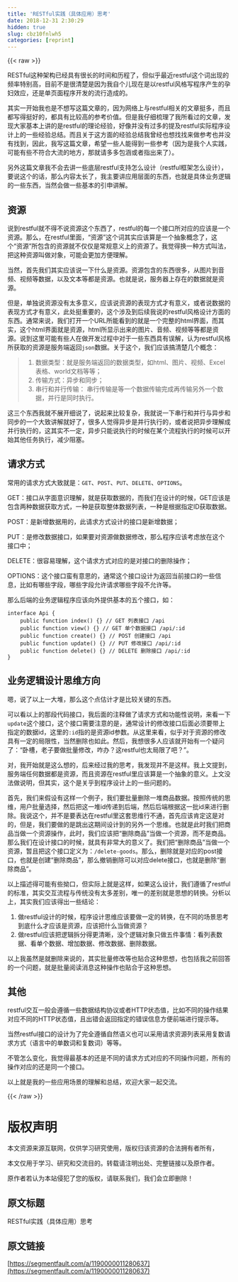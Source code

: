 ```yaml
---
title: 'RESTful实践（具体应用）思考' 
date: 2018-12-31 2:30:29
hidden: true
slug: cbz10fnlwh5
categories: [reprint]
---
```


{{< raw >}}

                    
<p>RESTful这种架构已经具有很长的时间和历程了，但似乎最近restful这个词出现的频率特别高，目前不是很清楚是因为我自个儿现在是以restful风格写程序产生的孕妇效应，还是单页面程序开发的流行造成的。</p>
<p>其实一开始我也是不想写这篇文章的，因为网络上与restful相关的文章挺多，而且都写得挺好的，都具有比较高的参考价值。但是我仔细梳理了我所看过的文章，发现大家基本上讲的是restful的理论经验，好像并没有过多的提及restful实际程序设计上的一些经验总结。而且关于这方面的经验总结我曾经也想找找来做参考也并没有找到，因此，我写这篇文章，希望一些人能得到一些参考（因为是我个人实践，可能有些不符合大流的地方，那就请多多包涵或者指出来了）。</p>
<p>另外这篇文章我不会去讲一些底层restful支持怎么设计（restful框架怎么设计），要说这个的话，那么内容太长了，我主要讲应用层面的东西，也就是具体业务逻辑的一些东西，当然会做一些基本的引申讲解。</p>
<h2 id="articleHeader0">资源</h2>
<p>说到restful就不得不说资源这个东西了，restful的每一个接口所对应的应该是一个资源。那么，在restful里面，“资源”这个词其实应该算是一个抽象概念了，这个“资源”所包含的资源就不仅仅是常规意义上的资源了。我觉得换一种方式叫法，把这种资源叫做对象，可能会更加方便理解。</p>
<p>当然，首先我们其实应该说一下什么是资源。资源包含的东西很多，从图片到音频、视频等数据，以及文本等都是资源。也就是说，服务器上存在的数据就是资源。</p>
<p>但是，单独说资源没有太多意义，应该说资源的表现方式才有意义，或者说数据的表现方式才有意义，此处挺重要的，这个涉及到后续我说的restful风格设计方面的东西。通常来说，我们打开一个URL所能看到的就是一个完整的html界面，而其实，这个html界面就是资源，html所显示出来的图片、音频、视频等等都是资源。说到这里可能有些人在做开发过程中对于一些东西具有误解，认为restful风格所获取的资源是服务端返回<code>json</code>数据。关于这个，我们应该搞清楚几个概念：</p>
<blockquote><ol>
<li>数据类型：就是服务端返回的数据类型，如html、图片、视频、Excel表格、world文档等等；</li>
<li>传输方式：异步和同步；</li>
<li>串行和并行传输： 串行传输是等一个数据传输完成再传输另外一个数据，并行是同时执行。</li>
</ol></blockquote>
<p>这三个东西我就不展开细说了，说起来比较复杂，我就说一下串行和并行与异步和同步的一个大致讲解就好了，很多人觉得异步是并行执行的，或者说把异步理解成并行执行的，这其实不一定，异步只能说执行的时候在某个流程执行的时候可以开始其他任务执行，减少阻塞。</p>
<h2 id="articleHeader1">请求方式</h2>
<p>常用的请求方式大致就是：<code>GET</code>、<code>POST</code>、<code>PUT</code>、<code>DELETE</code>、<code>OPTIONS</code>。</p>
<p>GET：接口从字面意识理解，就是获取数据的，而我们在设计的时候，GET应该是包含两种数据获取方式，一种是获取整体数据列表，一种是根据指定ID获取数据。</p>
<p>POST：是新增数据用的，此请求方式设计的接口是新增数据；</p>
<p>PUT：是修改数据接口，如果要对资源做数据修改，那么程序应该考虑放在这个接口中；</p>
<p>DELETE：很容易理解，这个请求方式对应的是对接口的删除操作；</p>
<p>OPTIONS：这个接口蛮有意思的，通常这个接口设计为返回当前接口的一些信息，比如有哪些字段，哪些字段允许请求哪些字段不允许等。</p>
<p>那么后端的业务逻辑程序应该向外提供基本的五个接口，如：</p>
<div class="widget-codetool" style="display:none;">
      <div class="widget-codetool--inner">
      <span class="selectCode code-tool" data-toggle="tooltip" data-placement="top" title="" data-original-title="全选"></span>
      <span type="button" class="copyCode code-tool" data-toggle="tooltip" data-placement="top" data-clipboard-text="interface Api {
    public function index() {} // GET 列表接口 /api
    public function view() {} // GET 单个数据接口 /api/:id
    public function create() {} // POST 创建接口 /api
    public function update() {} // PUT 修改接口 /api/:id
    public function delete() {} // DELETE 删除接口 /api/:id
}" title="" data-original-title="复制"></span>
      <span type="button" class="saveToNote code-tool" data-toggle="tooltip" data-placement="top" title="" data-original-title="放进笔记"></span>
      </div>
      </div><pre class="php hljs"><code class="php"><span class="hljs-class"><span class="hljs-keyword">interface</span> <span class="hljs-title">Api</span> </span>{
    <span class="hljs-keyword">public</span> <span class="hljs-function"><span class="hljs-keyword">function</span> <span class="hljs-title">index</span><span class="hljs-params">()</span> </span>{} <span class="hljs-comment">// GET 列表接口 /api</span>
    <span class="hljs-keyword">public</span> <span class="hljs-function"><span class="hljs-keyword">function</span> <span class="hljs-title">view</span><span class="hljs-params">()</span> </span>{} <span class="hljs-comment">// GET 单个数据接口 /api/:id</span>
    <span class="hljs-keyword">public</span> <span class="hljs-function"><span class="hljs-keyword">function</span> <span class="hljs-title">create</span><span class="hljs-params">()</span> </span>{} <span class="hljs-comment">// POST 创建接口 /api</span>
    <span class="hljs-keyword">public</span> <span class="hljs-function"><span class="hljs-keyword">function</span> <span class="hljs-title">update</span><span class="hljs-params">()</span> </span>{} <span class="hljs-comment">// PUT 修改接口 /api/:id</span>
    <span class="hljs-keyword">public</span> <span class="hljs-function"><span class="hljs-keyword">function</span> <span class="hljs-title">delete</span><span class="hljs-params">()</span> </span>{} <span class="hljs-comment">// DELETE 删除接口 /api/:id</span>
}</code></pre>
<h2 id="articleHeader2">业务逻辑设计思维方向</h2>
<p>嗯，说了以上一大堆，那么这个点估计才是比较关键的东西。</p>
<p>可以看以上的那段代码接口，我后面的注释做了请求方式和功能性说明，来看一下<code>update</code>这个接口，这个接口需要注意的是，通常设计的修改接口后面必须要带上指定的数据id，这里的<code>:id</code>指的是资源id参数。从这里来看，似乎对于资源的修改具有一定的局限性，当然删除也如此。然后，我想很多人应该就开始有一个疑问了：“卧槽，老子要做批量修改，咋办？这restful也太局限了吧？”。</p>
<p>对，我开始就是这么想的，后来经过我的思考，我发现并不是这样。我上文提到，服务端任何数据都是资源，而且资源在restful里应该算是一个抽象的意义。上文没法做说明，但其实，这个是关乎到程序设计上的一些问题的。</p>
<p>首先，我们来假设有这样一个例子，我们要批量删除一堆商品数据。按照传统的思维，用户批量选择，然后把这一堆id传递到后端，然后后端根据这一批id来进行删除。我说这个，并不是要表达在restful里这套思维行不通，首先应该肯定这是对的，但是，我们要做的是跳出这期间设计到的另外一个思维。也就是此时我们把商品当做一个资源操作，此时，我们应该把“删除商品”当做一个资源，而不是商品。那么我们在设计接口的时候，就具有非常大的意义了。我们把“删除商品”当做一个资源，暂且把这个接口定义为：<code>/delete-goods</code>。那么，删除就是对应的post接口，也就是创建“删除商品”，那么撤销删除可以对应delete接口，也就是删除“删除商品”。</p>
<p>以上描述得可能有些拗口，但实际上就是这样，如果这么设计，我们遵循了restful的标准，其实交互流程与传统没有太多差别，唯一的差别就是思想的转换。分析以上，其实我们应该得出一些结论：</p>
<ol>
<li>做restful设计的时候，程序设计思维应该要做一定的转换，在不同的场景思考到底什么才应该是资源，应该把什么当做资源？</li>
<li>做restful应该把逻辑拆分得更清晰，没个逻辑对象只做五件事情：看列表数据、看单个数据、增加数据、修改数据、删除数据。</li>
</ol>
<p>以上我虽然是就删除来说的，其实批量修改等也贴合这种思想，也包括我之前回答的一个问题，就是批量阅读消息这种操作也贴合于这种思想。</p>
<h2 id="articleHeader3">其他</h2>
<p>restful交互一般会遵循一些数据结构协议或者HTTP状态值，比如不同的操作结果对应不同的HTTP状态值，且出错会返回指定的错误信息方便前端进行提示等。</p>
<p>当然restful接口的设计为了完全遵循自然语义也可以采用请求资源列表采用复数请求方式（语言中的单数词和复数词）等等。</p>
<p>不管怎么变化，我觉得最基本的还是不同的请求方式对应的不同操作问题，所有的操作对应的还是同一个接口。</p>
<p>以上就是我的一些应用场景的理解和总结，欢迎大家一起交流。</p>

                
{{< /raw >}}

# 版权声明
本文资源来源互联网，仅供学习研究使用，版权归该资源的合法拥有者所有，

本文仅用于学习、研究和交流目的。转载请注明出处、完整链接以及原作者。

原作者若认为本站侵犯了您的版权，请联系我们，我们会立即删除！

## 原文标题
RESTful实践（具体应用）思考

## 原文链接
[https://segmentfault.com/a/1190000011280637](https://segmentfault.com/a/1190000011280637)

